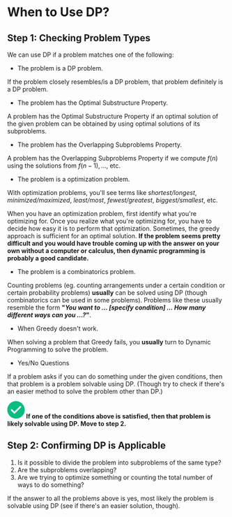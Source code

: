 # When to Use DP?

## Step 1: Checking Problem Types

We can use DP if a problem matches one of the following:

-   The problem is a DP problem.

If the problem closely resembles/is a DP problem, that problem definitely is a DP problem.

-   The problem has the Optimal Substructure Property.

A problem has the Optimal Substructure Property if an optimal solution of the given problem can be obtained by using optimal solutions of its subproblems.

-   The problem has the Overlapping Subproblems Property.

A problem has the Overlapping Subproblems Property if we compute $f(n)$ using the solutions from $f(n - 1), ...$, etc.

-   The problem is a optimization problem.

With optimization problems, you'll see terms like _shortest/longest_, _minimized/maximized_, _least/most_, _fewest/greatest_, _biggest/smallest_, etc.

When you have an optimization problem, first identify what you're optimizing for. Once you realize what you're optimizing for, you have to decide how easy it is to perform that optimization. Sometimes, the greedy approach is sufficient for an optimal solution. **If the problem seems pretty difficult and you would have trouble coming up with the answer on your own without a computer or calculus, then dynamic programming is probably a good candidate.**

-   The problem is a combinatorics problem.

Counting problems (eg. counting arrangements under a certain condition or certain probability problems) **usually** can be solved using DP (though combinatorics can be used in some problems). Problems like these usually resemble the form **"_You want to ... [specify condition] ... How many different ways can you ...?_"**.

-   When Greedy doesn't work.

When solving a problem that Greedy fails, you **usually** turn to Dynamic Programming to solve the problem.

-   Yes/No Questions

If a problem asks if you can do something under the given conditions, then that problem is a problem solvable using DP. (Though try to check if there's an easier method to solve the problem other than DP.)

**<svg width="40px" height="40px" viewBox="0 0 80 80" class="LeftIcon__DoneCircle-sc-1cpzjum-3 iGryjH"><path d="M80 40c0 22.091-17.909 40-40 40s-40-17.909-40-40c0-22.091 17.909-40 40-40s40 17.909 40 40zM31.331 57.066c0.456 0.19 0.946 0.286 1.44 0.284 0.511-0.001 1.015-0.111 1.481-0.322 0.452-0.205 0.857-0.5 1.19-0.868l27.21-27.176c0.702-0.703 1.097-1.656 1.097-2.65 0-0.991-0.392-1.942-1.091-2.645-0.345-0.353-0.757-0.633-1.212-0.825-0.457-0.193-0.949-0.292-1.445-0.292s-0.987 0.099-1.445 0.292c-0.454 0.192-0.866 0.472-1.211 0.824l-24.58 24.548-10.146-10.083c-0.711-0.663-1.651-1.023-2.623-1.006s-1.898 0.411-2.585 1.098c-0.687 0.687-1.081 1.614-1.098 2.585s0.343 1.912 1.006 2.623l0.015 0.016 12.78 12.78c0.347 0.351 0.761 0.629 1.216 0.818z" fill="#08BD80" fill-rule="unset" clip-rule="unset" stroke-linecap="butt" stroke-linejoin="miter"></path></svg> If one of the conditions above is satisfied, then that problem is likely solvable using DP. Move to step 2.**

## Step 2: Confirming DP is Applicable

1. Is it possible to divide the problem into subproblems of the same type?
2. Are the subproblems overlapping?
3. Are we trying to optimize something or counting the total number of ways to do something?

If the answer to all the problems above is yes, most likely the problem is solvable using DP (see if there's an easier solution, though).
